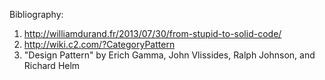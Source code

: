 Bibliography:
1. http://williamdurand.fr/2013/07/30/from-stupid-to-solid-code/
2. http://wiki.c2.com/?CategoryPattern
3. "Design Pattern"	by Erich Gamma, John Vlissides, Ralph Johnson, and Richard Helm